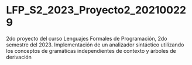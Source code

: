 # LFP_S2_2023_Proyecto2_202100229
2do proyecto del curso Lenguajes Formales de Programación, 2do semestre del 2023. Implementación de un analizador sintáctico utilizando los conceptos de gramáticas independientes de contexto y árboles de derivación
